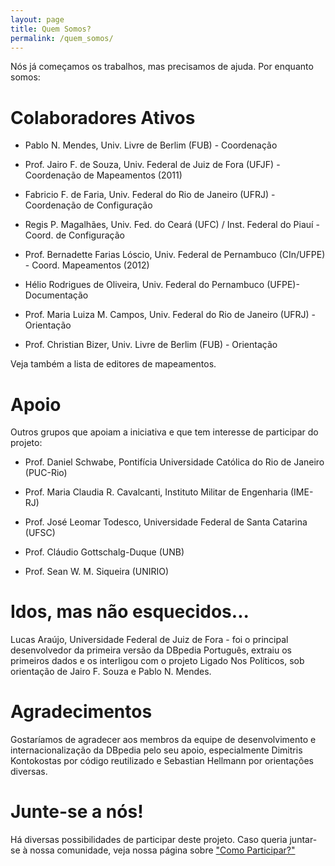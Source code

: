 ```yaml
---
layout: page
title: Quem Somos?
permalink: /quem_somos/
---
```



Nós já começamos os trabalhos, mas precisamos de ajuda. Por enquanto somos:

# Colaboradores Ativos
* Pablo N. Mendes, Univ. Livre de Berlim (FUB) - Coordenação

* Prof. Jairo F. de Souza, Univ. Federal de Juiz de Fora (UFJF) - Coordenação de Mapeamentos (2011)

* Fabricio F. de Faria, Univ. Federal do Rio de Janeiro (UFRJ) - Coordenação de Configuração

* Regis P. Magalhães, Univ. Fed. do Ceará (UFC) / Inst. Federal do Piauí - Coord. de Configuração

* Prof. Bernadette Farias Lóscio, Univ. Federal de Pernambuco (CIn/UFPE) - Coord. Mapeamentos (2012)

* Hélio Rodrigues de Oliveira, Univ. Federal do Pernambuco (UFPE)- Documentação

* Prof. Maria Luiza M. Campos, Univ. Federal do Rio de Janeiro (UFRJ) - Orientação

* Prof. Christian Bizer, Univ. Livre de Berlim (FUB) - Orientação

Veja também a lista de editores de mapeamentos.

# Apoio
Outros grupos que apoiam a iniciativa e que tem interesse de participar do projeto:

* Prof. Daniel Schwabe, Pontifícia Universidade Católica do Rio de Janeiro (PUC-Rio)

* Prof. Maria Claudia R. Cavalcanti, Instituto Militar de Engenharia (IME-RJ)

* Prof. José Leomar Todesco, Universidade Federal de Santa Catarina (UFSC)

* Prof. Cláudio Gottschalg-Duque (UNB)

* Prof. Sean W. M. Siqueira (UNIRIO)

# Idos, mas não esquecidos...
Lucas Araújo, Universidade Federal de Juiz de Fora - foi o principal desenvolvedor da primeira versão da DBpedia Português, extraiu os primeiros dados e os interligou com o projeto Ligado Nos Políticos, sob orientação de Jairo F. Souza e Pablo N. Mendes.

# Agradecimentos
Gostaríamos de agradecer aos membros da equipe de desenvolvimento e internacionalização da DBpedia pelo seu apoio, especialmente Dimitris Kontokostas por código reutilizado e Sebastian Hellmann por orientações diversas.

# Junte-se a nós!

Há diversas possibilidades de participar deste projeto. Caso queria juntar-se à nossa comunidade, veja nossa página sobre ["Como Participar?"](../como_participar)

